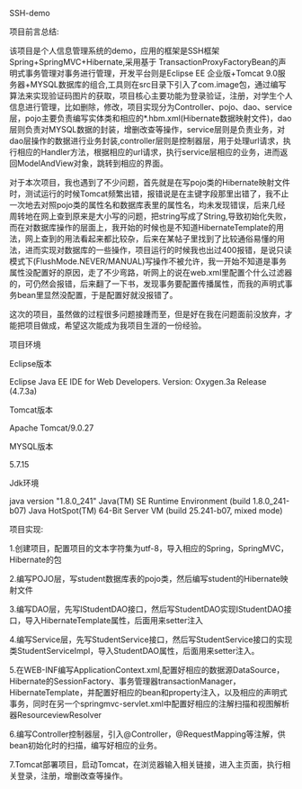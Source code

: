 SSH-demo

项目前言总结:

  该项目是个人信息管理系统的demo，应用的框架是SSH框架Spring+SpringMVC+Hibernate,采用基于 TransactionProxyFactoryBean的声明式事务管理对事务进行管理，开发平台则是Eclipse EE 企业版+Tomcat 9.0服务器+MYSQL数据库的组合,工具则在src目录下引入了com.image包，通过编写算法来实现验证码图片的获取，项目核心主要功能为登录验证，注册，对学生个人信息进行管理，比如删除，修改，项目实现分为Controller、pojo、dao、service层，pojo主要负责编写实体类和相应的*.hbm.xml(Hibernate数据映射文件)，dao层则负责对MYSQL数据的封装，增删改查等操作，service层则是负责业务，对dao层操作的数据进行业务封装,controller层则是控制器层，用于处理url请求，执行相应的Handler方法，根据相应的url请求，执行service层相应的业务，进而返回ModelAndView对象，跳转到相应的界面。

  对于本次项目，我也遇到了不少问题，首先就是在写pojo类的Hibernate映射文件时，测试运行的时候Tomcat频繁出错，报错说是在主键字段那里出错了，我不止一次地去对照pojo类的属性名和数据库表里的属性名，均未发现错误，后来几经周转地在网上查到原来是大小写的问题，把string写成了String,导致初始化失败，而在对数据库操作的层面上，我开始的时候也是不知道HibernateTemplate的用法，网上查到的用法看起来都比较杂，后来在某帖子里找到了比较通俗易懂的用法，进而实现对数据库的一些操作，项目运行的时候我也出过400报错，是说只读模式下(FlushMode.NEVER/MANUAL)写操作不被允许，我一开始不知道是事务属性没配置好的原因，走了不少弯路，听网上的说在web.xml里配置个什么过滤器的，可仍然会报错，后来翻了一下书，发现事务要配置传播属性，而我的声明式事务bean里显然没配置，于是配置好就没报错了。

  这次的项目，虽然做的过程很多问题接踵而至，但是好在我在问题面前没放弃，才能把项目做成，希望这次能成为我项目生涯的一份经验。

项目环境

Eclipse版本

  Eclipse Java EE IDE for Web Developers.
  Version: Oxygen.3a Release (4.7.3a)

Tomcat版本

  Apache Tomcat/9.0.27

MYSQL版本

  5.7.15

Jdk环境

  java version "1.8.0_241"
  Java(TM) SE Runtime Environment (build 1.8.0_241-b07)
  Java HotSpot(TM) 64-Bit Server VM (build 25.241-b07, mixed mode)

项目实现:

  1.创建项目，配置项目的文本字符集为utf-8，导入相应的Spring，SpringMVC，Hibernate的包

  2.编写POJO层，写student数据库表的pojo类，然后编写student的Hibernate映射文件

  3.编写DAO层，先写IStudentDAO接口，然后写StudentDAO实现IStudentDAO接口，导入HibernateTemplate属性，后面用来setter注入

  4.编写Service层，先写StudentService接口，然后写StudentService接口的实现类StudentServiceImpl，导入StudentDAO属性，后面用来setter注入。

  5.在WEB-INF编写ApplicationContext.xml,配置好相应的数据源DataSource，Hibernate的SessionFactory、事务管理器transactionManager，HibernateTemplate，并配置好相应的bean和property注入，以及相应的声明式事务，同时在另一个springmvc-servlet.xml中配置好相应的注解扫描和视图解析器ResourceviewResolver

  6.编写Controller控制器层，引入@Controller，@RequestMapping等注解，供bean初始化时的扫描，编写好相应的业务。

  7.Tomcat部署项目，启动Tomcat，在浏览器输入相关链接，进入主页面，执行相关登录，注册，增删改查等操作。
